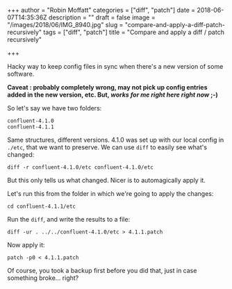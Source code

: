 +++
author = "Robin Moffatt"
categories = ["diff", "patch"]
date = 2018-06-07T14:35:36Z
description = ""
draft = false
image = "/images/2018/06/IMG_8940.jpg"
slug = "compare-and-apply-a-diff-patch-recursively"
tags = ["diff", "patch"]
title = "Compare and apply a diff / patch recursively"

+++

Hacky way to keep config files in sync when there's a new version of some software. 

**Caveat : probably completely wrong, may not pick up config entries added in the new version, etc. But, _works for me right here right now_ ;-)**

So let's say we have two folders: 

    confluent-4.1.0
    confluent-4.1.1

Same structures, different versions. 4.1.0 was set up with our local config in `./etc`, that we want to preserve. We can use `diff` to easily see what's changed: 

    diff -r confluent-4.1.0/etc confluent-4.1.0/etc

But this only tells us what changed. Nicer is to automagically apply it. 

Let's run this from the folder in which we're going to apply the changes: 

    cd confluent-4.1.1/etc

Run the `diff`, and write the results to a file: 

    diff -ur . ../../confluent-4.1.0/etc > 4.1.1.patch 

Now apply it: 

    patch -p0 < 4.1.1.patch
    
Of course, you took a backup first before you did that, just in case something broke… right? 